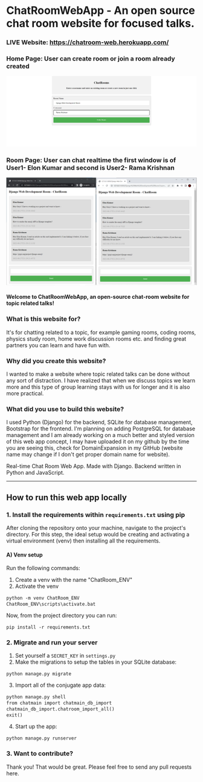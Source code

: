# ChatRoomWebApp - An open source chat room website for focused talks.

### LIVE Website: https://chatroom-web.herokuapp.com/

### Home Page: User can create room or join a room already created
![Photos of the website](chatmain/statics/HomePageDemo.png)
### Room Page: User can chat realtime the first window is of User1- Elon Kumar and second is User2- Rama Krishnan
![Photos of the website](chatmain/statics/RoomPageDemo.png)

#### Welcome to ChatRoomWebApp, an open-source chat-room website for topic related talks!

### What is this website for?
It's for chatting related to a topic, for example gaming rooms, coding rooms, physics study room, home work discussion rooms etc. and finding great partners you can learn and have fun with.


### Why did you create this website?
I wanted to make a website where topic related talks can be done without any sort of distraction.
I have realized that when we discuss topics we learn more and this type of group learning stays with us for longer and it is also more practical.

### What did you use to build this website?
I used Python (Django) for the backend, SQLite for database management, Bootstrap for the frontend. I'm planning on adding PostgreSQL for database management and I am already working on a much better and styled version of this web app concept, I may have uploaded it on my github by the time you are seeing this, check for DomainExpansion in my GitHub (website name may change if I don't get proper domain name for website).

Real-time Chat Room Web App. Made with Django.
Backend written in Python and JavaScript.

---

## How to run this web app locally

### 1. Install the requirements within `requirements.txt` using pip

After cloning the repository onto your machine, navigate to the project's directory. For this step, the ideal setup would be creating and activating a virtual environment (venv) then installing all the requirements.

#### A) Venv setup

Run the following commands:
1) Create a venv with the name "ChatRoom_ENV"
2) Activate the venv

```console
python -m venv ChatRoom_ENV
ChatRoom_ENV\scripts\activate.bat
```

Now, from the project directory you can run:

```console
pip install -r requirements.txt
```

### 2. Migrate and run your server

1) Set yourself a `SECRET_KEY` in `settings.py`
2) Make the migrations to setup the tables in your SQLite database:

```console
python manage.py migrate 
```

3) Import all of the conjugate app data:

```console
python manage.py shell
from chatmain import chatmain_db_import
chatmain_db_import.chatroom_import_all()
exit()
```

4) Start up the app:

```console
python manage.py runserver
```

### 3. Want to contribute?

Thank you! That would be great. Please feel free to send any pull requests here.

